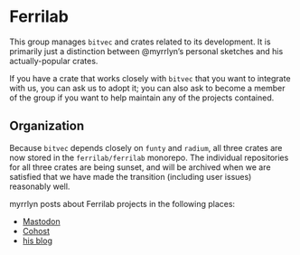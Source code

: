 # Ferrilab

This group manages `bitvec` and crates related to its development. It is
primarily just a distinction between @myrrlyn’s personal sketches and his
actually-popular crates.

If you have a crate that works closely with `bitvec` that you want to integrate
with us, you can ask us to adopt it; you can also ask to become a member of the
group if you want to help maintain any of the projects contained.

## Organization

Because `bitvec` depends closely on `funty` and `radium`, all three crates are
now stored in the `ferrilab/ferrilab` monorepo. The individual repositories for
all three crates are being sunset, and will be archived when we are satisfied
that we have made the transition (including user issues) reasonably well.

myrrlyn posts about Ferrilab projects in the following places:

- <a rel="me" href="https://tacobelllabs.net/@myrrlyn">Mastodon</a>
- [Cohost](https://cohost.org/bitvec)
- [his blog](https://myrrlyn.net/blog)
